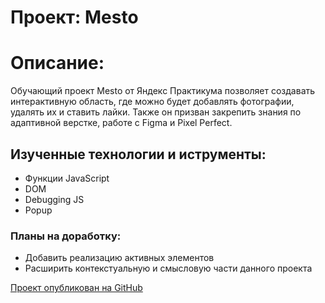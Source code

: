 # Проект: Mesto

# Описание:
Обучающий проект Mesto от Яндекс Практикума позволяет создавать интерактивную область, где можно будет добавлять фотографии, удалять их и ставить лайки. Также он призван закрепить знания по адаптивной верстке, работе с Figma и Pixel Perfect.

## Изученные технологии и иструменты:
* Функции JavaScript
* DOM
* Debugging JS
* Popup

### Планы на доработку:
* Добавить реализацию активных элементов
* Расширить контекстуальную и смысловую части данного проекта

[Проект опубликован на GitHub](https://github.com/pavovsyann/mesto/ "Mesto")
